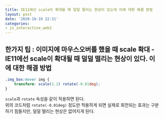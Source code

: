 ```yaml
---
title: IE11에선 scale이 확대될 때 덜덜 떨리는 현상이 있는데 이에 대한 해결 방법
layout: post
date: '2020-10-19 22:31'
categories:
- js_interactive_web2
---
```


## 한가지 팁 : 이미지에 마우스오버를 했을 때 scale 확대 - IE11에선 scale이 확대될 때 덜덜 떨리는 현상이 있다. 이에 대한 해결 방법

```css
.img_box:hover img {
    transform: scale(1.2) rotate(-0.01deg);
}
```

`scale`과 `rotate` 속성을 같이 적용하면 된다.  
위의 코드처럼 `rotate(-0.01deg)` 정도만 적용하게 되면 실제로 회전되는 효과는 구분하기 힘들지만, 덜덜 떨리는 현상은 없어지게 된다.  
